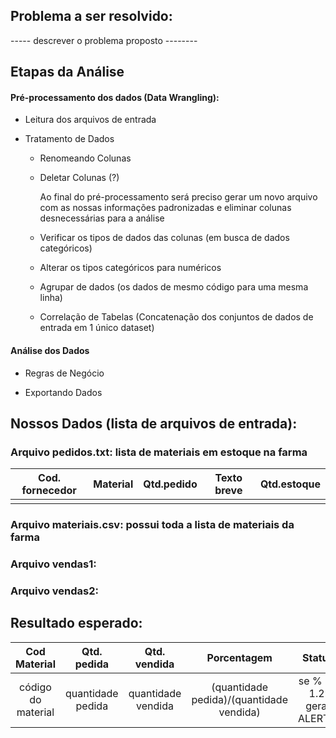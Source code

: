 ## Problema a ser resolvido:

----- descrever o problema proposto --------

## Etapas da Análise

#### Pré-processamento dos dados (Data Wrangling):

* Leitura dos arquivos de entrada

* Tratamento de Dados

	* Renomeando Colunas

	* Deletar Colunas (?)

		Ao final do pré-processamento será preciso gerar um novo arquivo com as nossas informações padronizadas e eliminar colunas desnecessárias para a análise

	* Verificar os tipos de dados das colunas (em busca de dados categóricos)

	* Alterar os tipos categóricos para numéricos

	* Agrupar de dados (os dados de mesmo código para uma mesma linha)

	* Correlação de Tabelas (Concatenação dos conjuntos de dados de entrada em 1 único dataset)

#### Análise dos Dados

* Regras de Negócio

* Exportando Dados



## Nossos Dados (lista de arquivos de entrada):

### Arquivo pedidos.txt: lista de materiais em estoque na farma


<table class="table table-striped table-bordered">
<thead>
<tr>
<th style="text-align:center">Cod. fornecedor</th>
<th style="text-align:center">Material</th>
<th style="text-align:center">Qtd.pedido</th>
<th style="text-align:center">Texto breve</th>
<th style="text-align:center">Qtd.estoque</th>
</tr>
</thead>
<tbody>
<tr>
<td style="text-align:center"></td>
<td style="text-align:center"></td>
<td style="text-align:center"></td>
<td style="text-align:center"></td>
<td style="text-align:center"></td>
</tr>
</tbody>
</table>

### Arquivo materiais.csv: possui toda a lista de materiais da farma

### Arquivo vendas1:

### Arquivo vendas2: 

## Resultado esperado:

<table class="table table-striped table-bordered">
<thead>
<tr>
<th style="text-align:center">Cod Material</th>
<th style="text-align:center">Qtd. pedida</th>
<th style="text-align:center">Qtd. vendida</th>
<th style="text-align:center">Porcentagem</th>
<th style="text-align:center">Status</th>
</tr>
</thead>
<tbody>
<tr>
<td style="text-align:center">código do material</td>
<td style="text-align:center">quantidade pedida </td>
<td style="text-align:center">quantidade vendida</td>
<td style="text-align:center">(quantidade pedida)/(quantidade vendida)</td>
<td style="text-align:center">se % >= 1.2: gerar ALERTA!</td>
</tr>
</tbody>
</table>


